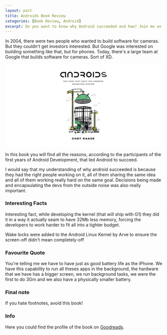 ```yaml
---
layout: post
title: Androids Book Review
categories: [Book Review, Android]
excerpt: Do you want to know why Android succeeded and how? Join me on my review of Androids - The Team That Built the Android Operating System.
---
```


In 2004, there were two people who wanted to build software for cameras. But they couldn't get investors interested. But Google was interested on building something like that, but for phones.
Today, there's a large team at Google that builds software for cameras. Sort of XD.

![](../images/androids.jpg)

In this book you will find all the reasons, according to the participants of the first years of Android Development, that led Android to succeed.

I would say that my understanding of why android succeeded is because they had the right people working on it, all of them sharing the same idea and all of them working really hard on the same goal. Decisions being made and encapsulating the devs from the outside noise was also really important.

### Interesting Facts

Interesting fact, while developing the kernel (that will ship with G1) they did it in a way it actually seam to have 32Mb less memory, forcing the developers to work harder to fit all into a tighter budget.

Wake locks were added to the Android Linux Kernel by Arve to ensure the screen-off didn't mean completely-off



### Favourite Quote
You're telling me we have to have just as good battery life as the iPhone. We have this capability to run all theses apps in the background, the hardware  that we have has a bigger screen, we run background tasks, we were the first to do 3Gm and we also have a physically smaller battery.

### Final note
If you hate footnotes, avoid this book!

### Info
Here you could find the profile of the book on [Goodreads](goodreads.com/book/show/58753360-androids?from_search=true&from_srp=true&qid=Kxh39KVMqE&rank=6).

